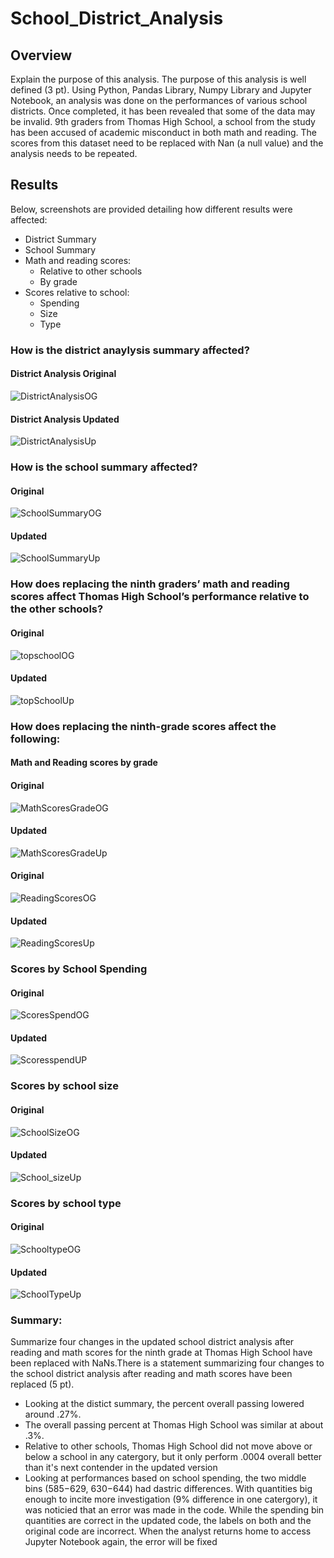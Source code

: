 # School_District_Analysis

## Overview  

Explain the purpose of this analysis. The purpose of this analysis is well defined (3 pt).
Using Python, Pandas Library, Numpy Library and Jupyter Notebook, an analysis was done on the performances of various school districts. Once completed, it has been revealed that some of the data may be invalid. 9th graders from Thomas High School, a school from the study has been accused of academic misconduct in both math and reading. The scores from this dataset need to be replaced with Nan (a null value) and the analysis needs to be repeated. 


## Results

Below, screenshots are provided detailing how different results were affected:

- District Summary
- School Summary
- Math and reading scores:
   - Relative to other schools
   - By grade
- Scores relative to school:
   - Spending
   - Size
   - Type

### How is the district anaylysis summary affected?


#### District Analysis Original
![DistrictAnalysisOG](https://github.com/Andrewjruble/School_District_Analysis/blob/main/Resources/District_Analysis_Original.png)
#### District Analysis Updated
![DistrictAnalysisUp](https://github.com/Andrewjruble/School_District_Analysis/blob/main/Resources/District_Analysis_Updated.png)


### How is the school summary affected?

#### Original
![SchoolSummaryOG](https://github.com/Andrewjruble/School_District_Analysis/blob/main/Resources/School_Summary_Original.png)


#### Updated
![SchoolSummaryUp](https://github.com/Andrewjruble/School_District_Analysis/blob/main/Resources/School_Summary_Updated.png)

### How does replacing the ninth graders’ math and reading scores affect Thomas High School’s performance relative to the other schools?

#### Original
![topschoolOG](https://github.com/Andrewjruble/School_District_Analysis/blob/main/Resources/TopSchoolsOG.png)

#### Updated
![topSchoolUp](https://github.com/Andrewjruble/School_District_Analysis/blob/main/Resources/TopSchoolsUpdated.png)

### How does replacing the ninth-grade scores affect the following:

#### Math and Reading scores by grade


#### Original
![MathScoresGradeOG](https://github.com/Andrewjruble/School_District_Analysis/blob/main/Resources/MathScoresGradeOriginal.png)


#### Updated
![MathScoresGradeUp](https://github.com/Andrewjruble/School_District_Analysis/blob/main/Resources/Mathscoresgradeupdated.png)


#### Original
![ReadingScoresOG](https://github.com/Andrewjruble/School_District_Analysis/blob/main/Resources/ReadingScoresGradeOriginal.png)


#### Updated
![ReadingScoresUp](https://github.com/Andrewjruble/School_District_Analysis/blob/main/Resources/ReadingScoresGradeUpdated.png)

### Scores by School Spending

#### Original
![ScoresSpendOG](https://github.com/Andrewjruble/School_District_Analysis/blob/main/Resources/Scores_By_Spending_Original.png)


#### Updated
![ScoresspendUP](https://github.com/Andrewjruble/School_District_Analysis/blob/main/Resources/Scores_By_Spending_Updated.png)


### Scores by school size

#### Original
![SchoolSizeOG](https://github.com/Andrewjruble/School_District_Analysis/blob/main/Resources/Scores_School_Size._Original.png)

#### Updated
![School_sizeUp](https://github.com/Andrewjruble/School_District_Analysis/blob/main/Resources/Scores_School_Size.Updated.png)


### Scores by school type

#### Original
![SchooltypeOG](https://github.com/Andrewjruble/School_District_Analysis/blob/main/Resources/Scores_By_School_Type_Original.png)

#### Updated
![SchoolTypeUp](https://github.com/Andrewjruble/School_District_Analysis/blob/main/Resources/Scores_By_School_Type_Updated.png)

### Summary: 

Summarize four changes in the updated school district analysis after reading and math scores for the ninth grade at Thomas High School have been replaced with NaNs.There is a statement summarizing four changes to the school district analysis after reading and math scores have been replaced (5 pt).

- Looking at the distict summary, the percent overall passing lowered around .27%. 
- The overall passing percent at Thomas High School was similar at about .3%. 
- Relative to other schools, Thomas High School did not move above or below a school in any catergory, but it only perform .0004 overall better than it's next contender in the updated version
- Looking at performances based on school spending, the two middle bins ($585-$629, $630-$644) had dastric differences. With quantities big enough to incite more investigation (9% difference in one catergory), it was noticied that an error was made in the code. While the spending bin quantities are correct in the updated code, the labels on both and the original code are incorrect. When the analyst returns home to access Jupyter Notebook again, the error will be fixed
